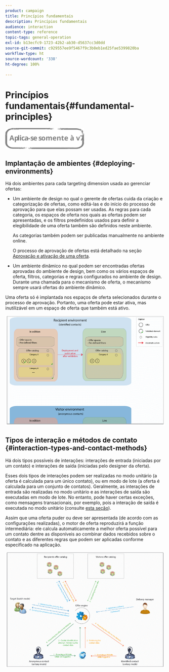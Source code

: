 ```yaml
---
product: campaign
title: Princípios fundamentais
description: Princípios fundamentais
audience: interaction
content-type: reference
topic-tags: general-operation
exl-id: b13ecfc9-1723-42b2-ab30-d5637cc3d0dd
source-git-commit: c929557ee9f5467f9c3b8eb1ed25fae5399820ba
workflow-type: ht
source-wordcount: '338'
ht-degree: 100%

---
```


# Princípios fundamentais{#fundamental-principles}

![](../../assets/v7-only.svg)

## Implantação de ambientes {#deploying-environments}

Há dois ambientes para cada targeting dimension usada ao gerenciar ofertas:

* Um ambiente de design no qual o gerente de ofertas cuida da criação e categorização de ofertas, como editá-las e do início do processo de aprovação para que elas possam ser usadas. As regras para cada categoria, os espaços de oferta nos quais as ofertas podem ser apresentadas, e os filtros predefinidos usados para definir a elegibilidade de uma oferta também são definidos neste ambiente.

   As categorias também podem ser publicadas manualmente no ambiente online.

   O processo de aprovação de ofertas está detalhado na seção [Aprovação e ativação de uma oferta](../../interaction/using/approving-and-activating-an-offer.md).

* Um ambiente dinâmico no qual podem ser encontradas ofertas aprovadas do ambiente de design, bem como os vários espaços de oferta, filtros, categorias e regras configurados no ambiente de design. Durante uma chamada para o mecanismo de oferta, o mecanismo sempre usará ofertas do ambiente dinâmico.

Uma oferta só é implantada nos espaços de oferta selecionados durante o processo de aprovação. Portanto, uma oferta pode estar ativa, mas inutilizável em um espaço de oferta que também está ativo.

![](assets/architecture_interaction1.png)

## Tipos de interação e métodos de contato {#interaction-types-and-contact-methods}

Há dois tipos possíveis de interações: interações de entrada (iniciadas por um contato) e interações de saída (iniciadas pelo designer da oferta).

Esses dois tipos de interações podem ser realizadas no modo unitário (a oferta é calculada para um único contato), ou em modo de lote (a oferta é calculada para um conjunto de contatos). Geralmente, as interações de entrada são realizadas no modo unitário e as interações de saída são executadas em modo de lote. No entanto, pode haver certas exceções, como mensagens transacionais, por exemplo, pois a interação de saída é executada no modo unitário (consulte [esta seção](../../message-center/using/about-transactional-messaging.md)).

Assim que uma oferta puder ou deve ser apresentada (de acordo com as configurações realizadas), o motor de oferta reproduzirá a função intermediária: ele calcula automaticamente a melhor oferta possível para um contato dentre as disponíveis ao combinar dados recebidos sobre o contato e as diferentes regras que podem ser aplicadas conforme especificado na aplicação.

![](assets/architecture_interaction2.png)
